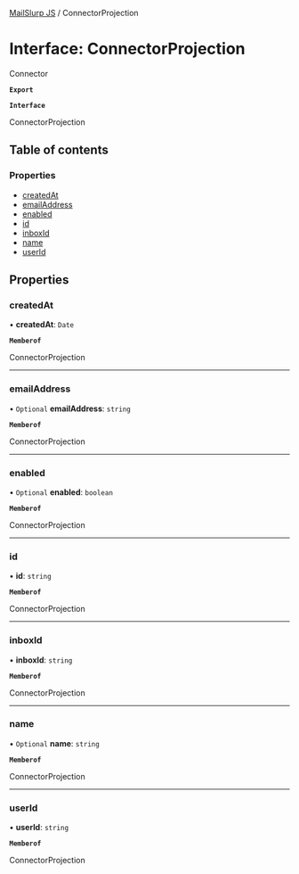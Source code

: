 [MailSlurp JS](../README.md) / ConnectorProjection

# Interface: ConnectorProjection

Connector

**`Export`**

**`Interface`**

ConnectorProjection

## Table of contents

### Properties

- [createdAt](ConnectorProjection.md#createdat)
- [emailAddress](ConnectorProjection.md#emailaddress)
- [enabled](ConnectorProjection.md#enabled)
- [id](ConnectorProjection.md#id)
- [inboxId](ConnectorProjection.md#inboxid)
- [name](ConnectorProjection.md#name)
- [userId](ConnectorProjection.md#userid)

## Properties

### createdAt

• **createdAt**: `Date`

**`Memberof`**

ConnectorProjection

___

### emailAddress

• `Optional` **emailAddress**: `string`

**`Memberof`**

ConnectorProjection

___

### enabled

• `Optional` **enabled**: `boolean`

**`Memberof`**

ConnectorProjection

___

### id

• **id**: `string`

**`Memberof`**

ConnectorProjection

___

### inboxId

• **inboxId**: `string`

**`Memberof`**

ConnectorProjection

___

### name

• `Optional` **name**: `string`

**`Memberof`**

ConnectorProjection

___

### userId

• **userId**: `string`

**`Memberof`**

ConnectorProjection
